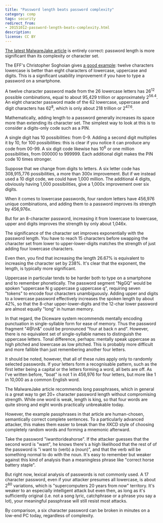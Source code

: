 ```yaml
---
title: "Password length beats password complexity"
category: comp
tags: security
redirect_from:
- 20151012-password-length-beats-complexity.html
description: 
license: CC BY
---
```


[The latest MalwareJake
article](https://malwarejake.blogspot.com/2015/10/why-is-length-complexity-because-math.html)
is entirely correct: password length is more significant than its complexity or
character set.

The EFF's Christopher Soghoian gives [a good
example](https://twitter.com/csoghoian/status/653222525128810496): twelve
characters lowercase is better than eight characters of lowercase, uppercase and
digits. This is a significant usability improvement if you have to type a
password on a smartphone.

A twelve character password made from the 26 lowercase letters has
26<sup>12</sup> possible combinations, equal to about 95,429 trillion or
approximately 2<sup>56.4</sup>. An eight character password made of the 62
lowercase, uppercase and digit characters has 62<sup>8</sup>, which is only
about 218 trillion or 2<sup>47.6</sup>.

Mathematically, adding length to a password generally increases its space more
than extending its character set. The simplest way to look at this is to
consider a digits-only code such as a PIN.

A single digit has 10 possibilities: from 0-9. Adding a second digit multiplies
it by 10, for 100 possibilities: this is clear if you notice it can produce any
code from 00-99. A six digit code likewise has 10<sup>6</sup> or one million
possibilities, from 000000 to 999999. Each additional digit makes the PIN code
10 times stronger.

Suppose that we change from digits to letters. A six letter code has 308,915,776
possibilities, a more than 300x improvement. But if we instead used a 10 digit
code, we could have 1,000 million. The additional 4 digits, obviously having
1,000 possibilities, give a 1,000x improvement over six digits.

When it comes to lowercase passwords, four random letters have 456,976 unique
combinations, and adding them to a password improves its strength by 456,976x.

But for an 8-character password, increasing it from lowercase to lowercase,
upper and digits improves the strength by only about 1,046x.

The significance of the character set improves exponentially with the password
length. You have to reach 15 characters before swapping the character set from
lower to upper-lower-digits matches the strength of just adding four lowercase
characters.

Even then, you find that increasing the length 26.67% is equivalent to
increasing the character set by 238%. It's clear that the exponent, the length,
is typically more significant.

Uppercase in particular tends to be harder both to type on a smartphone and to
remember phonetically. The password segment "NgGQ" would be spoken "uppercase N
g uppercase g uppercase q", requiring seven "tokens" to encode four characters
unambiguously. Adding upper and digits to a lowercase password effectively
increases the spoken length by about 42%, so that the 8-char upper-lower-digits
and the 12-char lower password are almost equally "long" in human memory.

In that regard, the Diceware system recommends mentally encoding punctuation in
single-syllable form for ease of memory. Thus the password fragment "4@\n&"
could be pronounced "four at back n and". However, there is no equivalent set of
single-syllable names to distinguish the uppercase letters. Tonal difference,
perhaps: mentally speak uppercase as high pitched and lowercase as low pitched.
This is probably more difficult and more fallible than just remembering another
four letters.

It should be noted, however, that all of these rules apply only to randomly
selected passwords. If your letters form a recognisable pattern, such as the
first letter being a capital or the letters forming a word, all bets are off. As
I've written before, "boat" is not 1 in 456,976 for four letters, but more like
1 in 10,000 as a common English word.

The MalwareJake article recommends long passphrases, which in general is a great
way to get 20+ character password length without compromising strength. While
one word is weak, length is king, so that four words are quite strong and eight
words practically unbreakable today.

However, the example passphrases in that article are human-chosen, semantically
correct complete sentences. To a particularly advanced attacker, this makes them
easier to break than the XKCD style of choosing completely random words and
forming a mnemonic afterward.

Take the password "iwanttorideahorse". If the attacker guesses that the second
word is "want", he knows there's a high likelihood that the rest of of the
password is "i want to (verb) a (noun)", and that the verb will be something
normal to do with the noun. It's easy to remember but weaker against this kind
of analysis than a meaningless phrase like "correct horse battery staple".

But right now, lexical analysis of passwords is not commonly used. A 17
character password, even if your attacker presumes all lowercase, is about
2<sup>80</sup> variations, which is "supercomputers 20 years from now"
territory. It's weaker to an especially intelligent attack but even then, as
long as it's sufficiently original (i.e. not a song lyric, catchphrase or a
phrase you say a lot), your meaningful passphrase will still resist most attacks.

By comparison, a six character password can be broken in minutes on a low-end PC
today, regardless of complexity.
